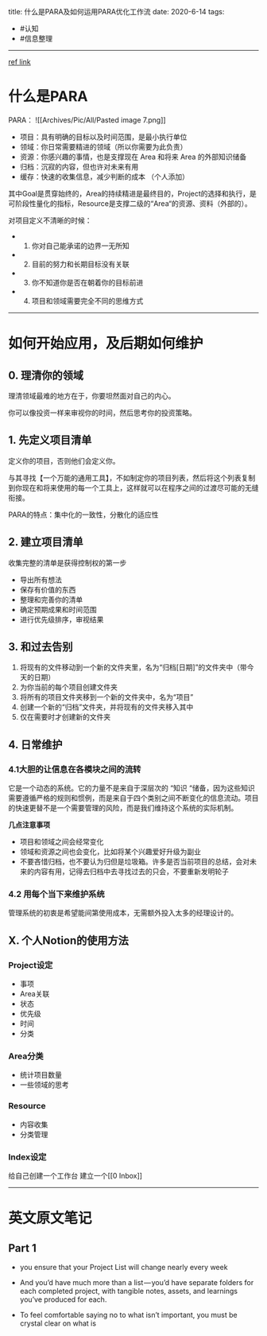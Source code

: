 title: 什么是PARA及如何运用PARA优化工作流
date: 2020-6-14
tags:
- #认知
- #信息整理
---

[ref link](https://index.pmthinking.com/P-A-R-A-Notion-19909e5aac3049d887197dcfb1e97fd5)

# 什么是PARA
PARA：
![[Archives/Pic/All/Pasted image 7.png]]

- 项目：具有明确的目标以及时间范围，是最小执行单位
- 领域：你日常需要精进的领域（所以你需要为此负责）
- 资源：你感兴趣的事情，也是支撑现在 Area 和将来 Area 的外部知识储备
- 归档：沉寂的内容，但也许对未来有用
- 缓存：快速的收集信息，减少判断的成本 （个人添加）

其中Goal是贯穿始终的，Area的持续精进是最终目的，Project的选择和执行，是可阶段性量化的指标，Resource是支撑二级的“Area“的资源、资料（外部的）。

对项目定义不清晰的时候：
- 1. 你对自己能承诺的边界一无所知
- 2. 目前的努力和长期目标没有关联
- 3. 你不知道你是否在朝着你的目标前进
- 4. 项目和领域需要完全不同的思维方式

---
# 如何开始应用，及后期如何维护


## 0. 理清你的领域
理清领域最难的地方在于，你要坦然面对自己的内心。

你可以像投资一样来审视你的时间，然后思考你的投资策略。


## 1. 先定义项目清单
定义你的项目，否则他们会定义你。

与其寻找【一个万能的通用工具】，不如制定你的项目列表，然后将这个列表复制到你现在和将来使用的每一个工具上，这样就可以在程序之间的过渡尽可能的无缝衔接。

PARA的特点：集中化的一致性，分散化的适应性


## 2. 建立项目清单
收集完整的清单是获得控制权的第一步
- 导出所有想法
- 保存有价值的东西
- 整理和完善你的清单
- 确定预期成果和时间范围
- 进行优先级排序，审视结果


## 3. 和过去告别
1. 将现有的文件移动到一个新的文件夹里，名为“归档[日期]”的文件夹中（带今天的日期）
2. 为你当前的每个项目创建文件夹
3. 将所有的项目文件夹移到一个新的文件夹中，名为“项目”
4. 创建一个新的“归档”文件夹，并将现有的文件夹移入其中
5. 仅在需要时才创建新的文件夹


## 4. 日常维护

### 4.1大胆的让信息在各模块之间的流转

它是一个动态的系统。它的力量不是来自于深层次的 “知识 “储备，因为这些知识需要遵循严格的规则和惯例，而是来自于四个类别之间不断变化的信息流动。项目的快速更替不是一个需要管理的风险，而是我们维持这个系统的实际机制。


**几点注意事项**
- 项目和领域之间会经常变化
- 领域和资源之间也会变化，比如将某个兴趣爱好升级为副业
- 不要吝惜归档，也不要认为归但是垃圾箱。许多是否当前项目的总结，会对未来的内容有用，记得去归档中去寻找过去的只会，不要重新发明轮子


### 4.2 用每个当下来维护系统
管理系统的初衷是希望能间第使用成本，无需额外投入太多的经理设计的。


## X. 个人Notion的使用方法

### Project设定
- 事项
- Area关联
- 状态
- 优先级
- 时间
- 分类


### Area分类
- 统计项目数量
- 一些领域的思考

### Resource
- 内容收集
- 分类管理

### Index设定
给自己创建一个工作台
建立一个[[0 Inbox]]

---

# 英文原文笔记

## Part 1
- you ensure that your Project List will change nearly every week

- And you’d have much more than a list — you’d have separate folders for each completed project, with tangible notes, assets, and learnings you’ve produced for each.

- To feel comfortable saying no to what isn’t important, you must be crystal clear on what is








































